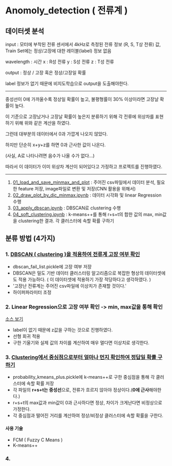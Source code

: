 # Anomoly_detection ( 전류계 )


## 데이터셋 분석

input : 모터에 부착된 전류 센서에서 4kHz로 측정된 전류 정보 (R, S, T상 전류) 값, Train Set에는 정상/고장에 대한 레이블(label) 정보 없음

wavelength : 시간
x : R성 전류
y : S성 전류
z : T성 전류

output : 정상 / 고장 혹은 정상/고장일 확률

label 정보가 없기 때문에 비지도학습으로 output을 도출해야한다.

-------------------------

중성선이 0에 가까울수록 정상일 확률이 높고, 불평형률이 30% 이상이라면 고장날 확률이 높다.

이 기준으로 고장났거나 고장날 확률이 높은지 분류하기 위해 각 전류에 위상차를 표현하기 위해 위와 같은 계산을 하였다.

그런데 대부분의 데이터에서 0과 가깝게 나오지 않았다.

하지만 단순히 x+y+z를 하면 0과 근사한 값이 나온다.

(사실, A로 나타나려면 음수가 나올 수가 없다...)

따라서 이 데이터가 이미 위상차 계산이 되어있다고 가정하고 프로젝트를 진행하였다.

-------------------

1. [01_load_and_save_minmax_and_plot](01_load_and_save_minmax_and_plot.ipynb) : 주어진 csv파일에서 데이터 분석, 필요한 feature 저장, image파일로 변환 및 저장(CNN 활용을 위해서)
2. [02_draw_plot_by_dic_minmax.ipynb](02_draw_plot_by_dic_minmax.ipynb) : 데이터 시각화 및 linear Regression 수행
3. [03_apply_dbscan.ipynb](03_apply_dbscan.ipynb) : DBSCAN로 clustering 수행
4. [04_soft_clustering.ipynb](04_soft_clustering.ipynb) : k-means++를 통해 r+s+t의 합한 값의 max, min값을 clustering한 결과. 각 클러스터에 속할 확률 구하기

## 분류 방법 (4가지)

### 1. [DBSCAN ( clustering )을 적용하여 전류계 고장 여부 확인](03_apply_dbscan.ipynb)
- dbscan_fail_list.pickle에 고장 여부 저장
- DBSCAN은 밀도 기반 데이터 클러스터링 알고리즘으로 복잡한 형상의 데이터셋에도 적용 가능하다. ( 이 데이터셋에 적용하기 가장 적당하다고 생각하였다. )
- '고장난 전류계는 주어진 csv파일에 이상치가 존재할 것이다.'
- 하이퍼파라미터 조정

### 2. Linear Regression으로 고장 여부 확인 -> min, max값을 통해 확인
[소스 보기](02_draw_plot_by_dic_minmax.ipynb)

- label이 없기 때문에 z값을 구하는 것으로 진행하였다.
- 선형 회귀 적용
- 구한 기울기와 실제 값의 차이를 계산하여 매우 멀다면 이상치로 생각한다.



### 3. [Clustering에서 중심점으로부터 얼마나 먼지 확인하여 정답일 확률 구하기](04_soft_clustering.ipynb)
- probability_kmeans_plus.pickle에 k-means++로 구한 중심점을 통해 각 클러스터에 속할 확률 저장
- 각 파일의 **r+s+t는 중성선**으로, 전류가 흐르지 않아야 정상이다.(**0에 근사**해야한다.)
- r+s+t의 max값과 min값이 0과 근사하다면 정상, 차이가 크게난다면 비정상으로 가정한다.
- 각 중심점과 떨어진 거리를 계산하여 정상/비정상 클러스터에 속할 확률을 구한다.

#### 사용 기술
- FCM ( Fuzzy C Means )
- K-means++


### 4. 
